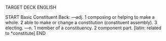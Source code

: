 TARGET DECK
ENGLISH

START
Basic
Constituent
Back: —adj. 1 composing or helping to make a whole. 2 able to make or change a constitution (constituent assembly). 3 electing. —n. 1 member of a constituency. 2 component part. [latin: related to *constitute]
END
